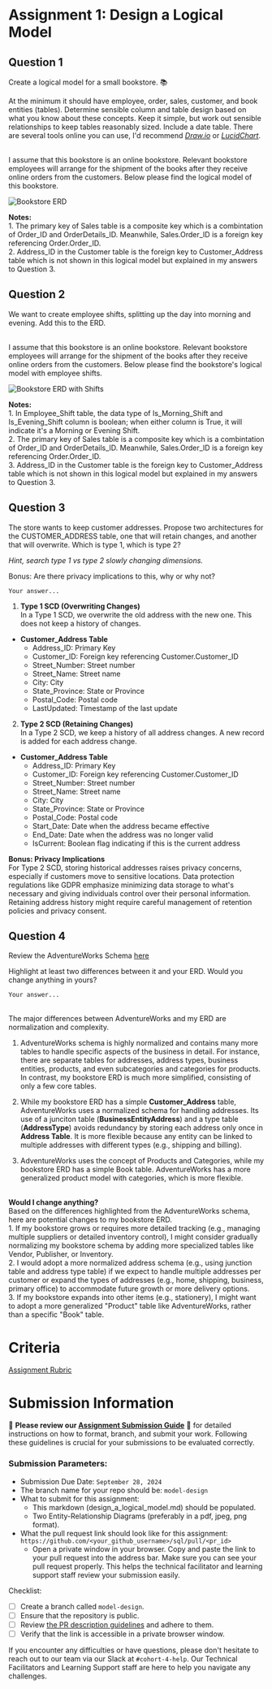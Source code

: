 # Assignment 1: Design a Logical Model

## Question 1
Create a logical model for a small bookstore. 📚

At the minimum it should have employee, order, sales, customer, and book entities (tables). Determine sensible column and table design based on what you know about these concepts. Keep it simple, but work out sensible relationships to keep tables reasonably sized. Include a date table. There are several tools online you can use, I'd recommend [_Draw.io_](https://www.drawio.com/) or [_LucidChart_](https://www.lucidchart.com/pages/).

<br> I assume that this bookstore is an online bookstore. Relevant bookstore employees will arrange for the shipment of the books after they receive online orders from the customers. Below please find the logical model of this bookstore. 

![Bookstore ERD](./images/erd_diagram_1.png)

__Notes:__ 
<br> 1. The primary key of Sales table is a composite key which is a combintation of Order_ID and OrderDetails_ID. Meanwhile, Sales.Order_ID is a foreign key referencing Order.Order_ID. 
<br> 2. Address_ID in the Customer table is the foreign key to Customer_Address table which is not shown in this logical model but explained in my answers to Question 3. 

## Question 2
We want to create employee shifts, splitting up the day into morning and evening. Add this to the ERD.

<br> I assume that this bookstore is an online bookstore. Relevant bookstore employees will arrange for the shipment of the books after they receive online orders from the customers. Below please find the bookstore's logical model with employee shifts. 

![Bookstore ERD with Shifts](./images/erd_diagram_2.png)

__Notes:__ 
<br> 1. In Employee_Shift table, the data type of Is_Morning_Shift and Is_Evening_Shift column is boolean; when either column is True, it will indicate it's a Morning or Evening Shift. 
<br> 2. The primary key of Sales table is a composite key which is a combintation of Order_ID and OrderDetails_ID. Meanwhile, Sales.Order_ID is a foreign key referencing Order.Order_ID. 
<br> 3. Address_ID in the Customer table is the foreign key to Customer_Address table which is not shown in this logical model but explained in my answers to Question 3. 


## Question 3
The store wants to keep customer addresses. Propose two architectures for the CUSTOMER_ADDRESS table, one that will retain changes, and another that will overwrite. Which is type 1, which is type 2?

_Hint, search type 1 vs type 2 slowly changing dimensions._

Bonus: Are there privacy implications to this, why or why not?
```
Your answer...
```
1. __Type 1 SCD (Overwriting Changes)__
<br> In a Type 1 SCD, we overwrite the old address with the new one. This does not keep a history of changes.

- __Customer_Address Table__
    - Address_ID: Primary Key
    - Customer_ID: Foreign key referencing Customer.Customer_ID
    - Street_Number: Street number
    - Street_Name: Street name
    - City: City
    - State_Province: State or Province
    - Postal_Code: Postal code
    - LastUpdated: Timestamp of the last update

2. __Type 2 SCD (Retaining Changes)__
<br> In a Type 2 SCD, we keep a history of all address changes. A new record is added for each address change.

- __Customer_Address Table__
    - Address_ID: Primary Key
    - Customer_ID: Foreign key referencing Customer.Customer_ID
    - Street_Number: Street number
    - Street_Name: Street name
    - City: City
    - State_Province: State or Province
    - Postal_Code: Postal code
    - Start_Date: Date when the address became effective
    - End_Date: Date when the address was no longer valid
    - IsCurrent: Boolean flag indicating if this is the current address

__Bonus: Privacy Implications__
<br> For Type 2 SCD, storing historical addresses raises privacy concerns, especially if customers move to sensitive locations. Data protection regulations like GDPR emphasize minimizing data storage to what's necessary and giving individuals control over their personal information. Retaining address history might require careful management of retention policies and privacy consent.

## Question 4
Review the AdventureWorks Schema [here](https://i.stack.imgur.com/LMu4W.gif)

Highlight at least two differences between it and your ERD. Would you change anything in yours?
```
Your answer...
```
<br> The major differences between AdventureWorks and my ERD are normalization and complexity. 

1. AdventureWorks schema is highly normalized and contains many more tables to handle specific aspects of the business in detail. For instance, there are separate tables for addresses, address types, business entities, products, and even subcategories and categories for products. In contrast, my bookstore ERD is much more simplified, consisting of only a few core tables. 

2. While my bookstore ERD has a simple __Customer_Address__ table, AdventureWorks uses a normalized schema for handling addresses. Its use of a junciton table (__BusinessEntityAddress__) and a type table (__AddressType__) avoids redundancy by storing each address only once in __Address Table__. It is more flexible because any entity can be linked to multiple addresses with different types (e.g., shipping and billing).

3. AdventureWorks uses the concept of Products and Categories, while my bookstore ERD has a simple Book table. AdventureWorks has a more generalized product model with categories, which is more flexible.

<br>  __Would I change anything?__
<br>  Based on the differences highlighted from the AdventureWorks schema, here are potential changes to my bookstore ERD.
<br> 1. If my bookstore grows or requires more detailed tracking (e.g., managing multiple suppliers or detailed inventory control), I might consider gradually normalizing my bookstore schema by adding more specialized tables like Vendor, Publisher, or Inventory. 
<br> 2. I would adopt a more normalized address schema (e.g., using junction table and address type table) if we expect to handle multiple addresses per customer or expand the types of addresses (e.g., home, shipping, business, primary office) to accommodate future growth or more delivery options.
<br> 3. If my bookstore expands into other items (e.g., stationery), I might want to adopt a more generalized "Product" table like AdventureWorks, rather than a specific "Book" table.

# Criteria

[Assignment Rubric](./assignment_rubric.md)

# Submission Information

🚨 **Please review our [Assignment Submission Guide](https://github.com/UofT-DSI/onboarding/blob/main/onboarding_documents/submissions.md)** 🚨 for detailed instructions on how to format, branch, and submit your work. Following these guidelines is crucial for your submissions to be evaluated correctly.

### Submission Parameters:
* Submission Due Date: `September 28, 2024`
* The branch name for your repo should be: `model-design`
* What to submit for this assignment:
    * This markdown (design_a_logical_model.md) should be populated.
    * Two Entity-Relationship Diagrams (preferably in a pdf, jpeg, png format).
* What the pull request link should look like for this assignment: `https://github.com/<your_github_username>/sql/pull/<pr_id>`
    * Open a private window in your browser. Copy and paste the link to your pull request into the address bar. Make sure you can see your pull request properly. This helps the technical facilitator and learning support staff review your submission easily.

Checklist:
- [ ] Create a branch called `model-design`.
- [ ] Ensure that the repository is public.
- [ ] Review [the PR description guidelines](https://github.com/UofT-DSI/onboarding/blob/main/onboarding_documents/submissions.md#guidelines-for-pull-request-descriptions) and adhere to them.
- [ ] Verify that the link is accessible in a private browser window.

If you encounter any difficulties or have questions, please don't hesitate to reach out to our team via our Slack at `#cohort-4-help`. Our Technical Facilitators and Learning Support staff are here to help you navigate any challenges.
